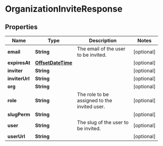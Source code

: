 
# OrganizationInviteResponse

## Properties
Name | Type | Description | Notes
------------ | ------------- | ------------- | -------------
**email** | **String** | The email of the user to be invited. |  [optional]
**expiresAt** | [**OffsetDateTime**](OffsetDateTime.md) |  |  [optional]
**inviter** | **String** |  |  [optional]
**inviterUrl** | **String** |  |  [optional]
**org** | **String** |  |  [optional]
**role** | **String** | The role to be assigned to the invited user. |  [optional]
**slugPerm** | **String** |  |  [optional]
**user** | **String** | The slug of the user to be invited. |  [optional]
**userUrl** | **String** |  |  [optional]




